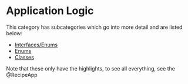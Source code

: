 ﻿# Application Logic
This category has subcategories which go into more detail and are listed below:
- [Interfaces/Enums](interfaces-and-abstract-classes.md)
- [Enums](enums.md)
- [Classes](classes.md)

Note that these only have the highlights, to see all everything, see the @RecipeApp
